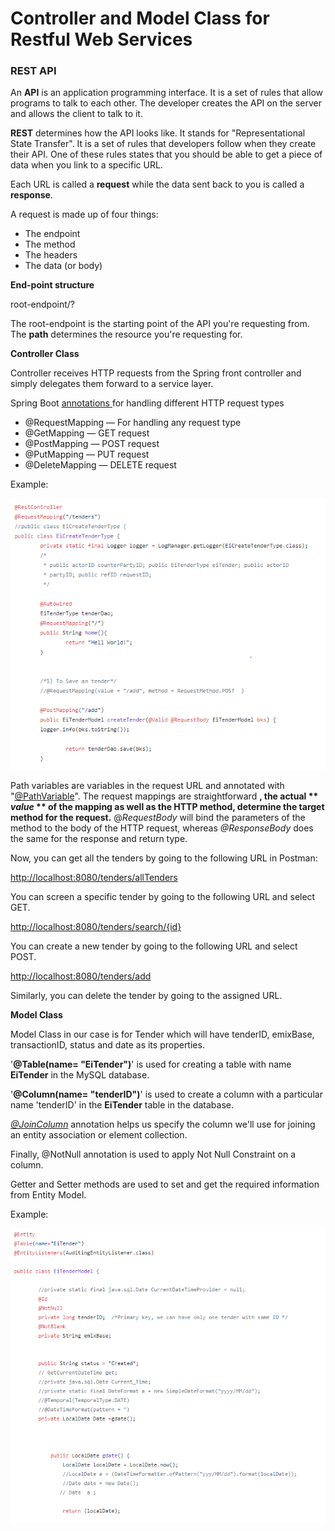 ###
# Controller and Model Class for Restful Web Services

### **REST API**

An  **API**  is an application programming interface. It is a set of rules that allow programs to talk to each other. The developer creates the API on the server and allows the client to talk to it.

**REST**  determines how the API looks like. It stands for &quot;Representational State Transfer&quot;. It is a set of rules that developers follow when they create their API. One of these rules states that you should be able to get a piece of data when you link to a specific URL.

Each URL is called a  **request**  while the data sent back to you is called a  **response**.

A request is made up of four things:

- The endpoint
- The method
- The headers
- The data (or body)

**End-point structure**

root-endpoint/?

The root-endpoint is the starting point of the API you&#39;re requesting from. The  **path**  determines the resource you&#39;re requesting for.

**Controller Class**

Controller receives HTTP requests from the Spring front controller and simply delegates them forward to a service layer.

Spring Boot [annotations ](http://www.java67.com/2019/01/top-5-spring-boot-annotations-java-programmers-should-know.html)for handling different HTTP request types

- @RequestMapping — For handling any request type
- @GetMapping — GET request
- @PostMapping — POST request
- @PutMapping — PUT request
- @DeleteMapping — DELETE request

Example:

![](pictures/image001.png)

Path variables are variables in the request URL and annotated with &quot;[@PathVariable](https://javarevisited.blogspot.com/2017/10/differences-between-requestparam-and-pathvariable-annotations-spring-mvc.html#axzz5jtleVQXB)&quot;. The request mappings are straightforward **, the actual ** _value_ ** of the mapping as well as the HTTP method, determine the target method for the request.**  @_RequestBody_ will bind the parameters of the method to the body of the HTTP request, whereas _@ResponseBody_ does the same for the response and return type.

Now, you can get all the tenders by going to the following URL in Postman:

[http://localhost:8080/tenders/allTenders](http://localhost:8080/tenders/allTenders)

You can screen a specific tender by going to the following URL and select GET.

[http://localhost:8080/tenders/search/{id}](http://localhost:8080/tenders/search/%7bid%7d)

You can create a new tender by going to the following URL and select POST.

[http://localhost:8080/tenders/add](http://localhost:8080/tenders/add)

Similarly, you can delete the tender by going to the assigned URL.

**Model Class**

Model Class in our case is for Tender which will have tenderID, emixBase, transactionID, status and date as its properties.

&#39;**@Table(name= &quot;EiTender&quot;)**&#39; is used for creating a table with name **EiTender** in the MySQL database.

&#39;**@Column(name= &quot;tenderID&quot;)**&#39; is used to create a column with a particular name &#39;tenderID&#39; in the **EiTender** table in the database.

[_@JoinColumn_](https://www.baeldung.com/jpa-join-column) annotation helps us specify the column we&#39;ll use for joining an entity association or element collection.

Finally, @NotNull annotation is used to apply Not Null Constraint on a column.

Getter and Setter methods are used to set and get the required information from Entity Model.

Example:

![](pictures/image003.png)
